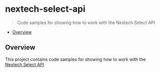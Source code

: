 # nextech-select-api

> Code samples for showing how to work with the Nextech Select API

* [Overview](#overview)

<a name="overview"></a>
## Overview
This project contains code samples for showing how to work with the [Nextech Select API](https://nextechsystems.github.io/selectapidocspub/)
